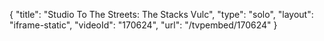 {
    "title": "Studio To The Streets: The Stacks Vulc",
    "type": "solo",
    "layout": "iframe-static",
    "videoId": "170624",
    "url": "\/tvpembed\/170624"
}
